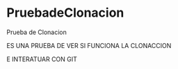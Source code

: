 # PruebadeClonacion
Prueba de Clonacion


ES UNA PRUEBA DE VER SI FUNCIONA LA CLONACCION 

E INTERATUAR CON GIT
